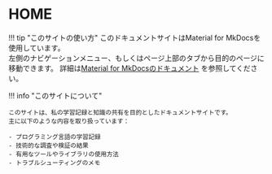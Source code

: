 # HOME

!!! tip "このサイトの使い方"
    このドキュメントサイトはMaterial for MkDocsを使用しています。  
    左側のナビゲーションメニュー、もしくはページ上部のタブから目的のページに移動できます。
    詳細は[Material for MkDocsのドキュメント](https://squidfunk.github.io/mkdocs-material/) を参照してください。
    

!!! info "このサイトについて"

    このサイトは、私の学習記録と知識の共有を目的としたドキュメントサイトです。
    主に以下のような内容を取り扱っています：

    - プログラミング言語の学習記録
    - 技術的な調査や検証の結果
    - 有用なツールやライブラリの使用方法
    - トラブルシューティングのメモ
